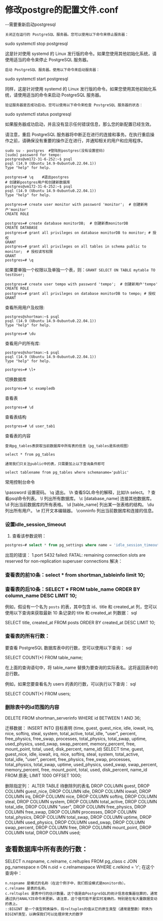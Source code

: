 # 修改postgre的配置文件.conf
--需要重新启动postgresql

    关闭正在运行的 PostgreSQL 服务器。您可以使用以下命令来停止服务器：

sudo systemctl stop postgresql

这是针对使用 systemd 的 Linux 发行版的命令。如果您使用其他初始化系统，请使用适当的命令来停止 PostgreSQL 服务器。

    启动 PostgreSQL 服务器。使用以下命令来启动服务器：

sudo systemctl start postgresql

同样，这是针对使用 systemd 的 Linux 发行版的命令。如果您使用其他初始化系统，请使用适当的命令来启动 PostgreSQL 服务器。

    验证服务器是否成功启动。您可以使用以下命令来检查 PostgreSQL 服务器的状态：

sudo systemctl status postgresql

如果服务器成功启动，并且没有显示任何错误信息，那么您的新配置已经生效。

请注意，重启 PostgreSQL 服务器将中断正在进行的连接和事务。在执行重启操作之前，请确保没有重要的操作正在进行，并通知相关的用户和应用程序。

 ```
sudo su - postgres  #登陆到postgres(没有设置密码)
[sudo] password for tempo:
postgres@vm172-31-6-252:~$ psql
psql (14.9 (Ubuntu 14.9-0ubuntu0.22.04.1))
Type "help" for help.

postgres=# \q    #退出postgres
# 创建新postgres用户和创建新数据库
postgres@vm172-31-6-252:~$ psql
psql (14.9 (Ubuntu 14.9-0ubuntu0.22.04.1))
Type "help" for help.

postgres=# create user monitor with password 'monitor';  # 创建新用户'monitor'
CREATE ROLE

postgres=# create database monitorDB;  # 创建新表monitorDB
CREATE DATABASE
postgres=# grant all privileges on database monitorDB to monitor; # 授权
GRANT
postgres=# grant all privileges on all tables in schema public to monitor;  # 授权读写权限
GRANT
postgres=# \q
```
如果要单独一个权限以及单独一个表，则：`GRANT SELECT ON TABLE mytable TO testUser;`
```
postgres=# create user tempo with password 'tempo';  # 创建新用户'tempo'
CREATE ROLE
postgres=# grant all privileges on database monitorDB to tempo; # 授权
GRANT
```


查看所用用户及权限:
```
postgres@shortman:~$ psql
psql (14.9 (Ubuntu 14.9-0ubuntu0.22.04.1))
Type "help" for help.

postgres=# \du
```

查看用户的所有库:
```
postgres@shortman:~$ psql
psql (14.9 (Ubuntu 14.9-0ubuntu0.22.04.1))
Type "help" for help.

postgres=# \l+
```
切换数据库
```
postgres=# \c exampledb
```
查看表
```
postgres=# \d
```
查看表结构
```
postgres=# \d user_tab1
```

查看表的内容
```
查询pg_tables表获取当前数据库中所有表的信息（pg_tables是系统视图）

select * from pg_tables

通常我们只关注public中的表，只需要加上以下查询条件即可

select tablename from pg_tables where schemaname='public'

```

常用控制台命令

\password           设置密码。
\q                  退出。
\h                  查看SQL命令的解释，比如\h select。
\?                  查看psql命令列表。
\l                  列出所有数据库。
\c [database_name]  连接其他数据库。
\d                  列出当前数据库的所有表格。
\d [table_name]     列出某一张表格的结构。
\du                 列出所有用户。
\e                  打开文本编辑器。
\conninfo           列出当前数据库和连接的信息。


### 设置idle_session_timeout
1. 查看该参数说明：
```sql
postgres=# select * from pg_settings where name = 'idle_session_timeout' \gx
```
出现的错误：
1.port 5432 failed: FATAL:  remaining connection slots are reserved for non-replication superuser connections
解决：


### 查看表的前10条：select * from shortman_tableinfo limit 10;
### 查看表的后10条：SELECT * FROM table_name ORDER BY column_name DESC LIMIT 10;
例如，假设有一个名为 `posts` 的表，其中包含 id、title 和 created_at 列，您可以使用以下查询来获取最新 10 条记录的 title 和 created_at 列数据：
sql

SELECT title, created_at FROM posts ORDER BY created_at DESC LIMIT 10;
### 查看表的所有行数：
要查看 PostgreSQL 数据库表中的行数，您可以使用以下查询：
sql

SELECT COUNT(*) FROM table_name;

在上面的查询语句中，将 table_name 替换为要查询的实际表名。这将返回表中的总行数。

例如，如果您要查看名为 users 的表的行数，可以执行以下查询：
sql

SELECT COUNT(*) FROM users;

### 删除表中的id范围的内容
DELETE FROM shortman_serverinfo
WHERE id BETWEEN 1 AND 36;


迁移数据：
INSERT INTO 目标表明 (time, guest, guest_nice, idle, iowait, irq, nice, softirq, steal, system, total_active, total_idle, "user", percent, free_physics, free_swap, processes, total_physics, total_swap, uptime, used_physics, used_swap, swap_percent, memory_percent, free, mount_point, total, used, disk_percent, name_id)
SELECT time, guest, guest_nice, idle, iowait, irq, nice, softirq, steal, system, total_active, total_idle, "user", percent, free_physics, free_swap, processes, total_physics, total_swap, uptime, used_physics, used_swap, swap_percent, memory_percent, free, mount_point, total, used, disk_percent, name_id
FROM 原表;
LIMIT 1000 OFFSET 1000;


删除指定列：
ALTER TABLE 待删除列的表名
DROP COLUMN guest,
DROP COLUMN guest_nice,
DROP COLUMN idle,
DROP COLUMN iowait,
DROP COLUMN irq,
DROP COLUMN nice,
DROP COLUMN softirq,
DROP COLUMN steal,
DROP COLUMN system,
DROP COLUMN total_active,
DROP COLUMN total_idle,
DROP COLUMN "user",
DROP COLUMN free_physics,
DROP COLUMN free_swap,
DROP COLUMN processes,
DROP COLUMN total_physics,
DROP COLUMN total_swap,
DROP COLUMN uptime,
DROP COLUMN used_physics,
DROP COLUMN used_swap,
DROP COLUMN swap_percent,
DROP COLUMN free,
DROP COLUMN mount_point,
DROP COLUMN total,
DROP COLUMN used;

## 查看数据库中所有表的行数：
SELECT n.nspname, c.relname, c.reltuples
FROM pg_class c
JOIN pg_namespace n ON n.oid = c.relnamespace
WHERE c.relkind = 'r';
在这个查询中：

    n.nspname 是模式的名称（在这个例子中，我们假设模式是monitordb）。
    c.relname 是表的名称。
    c.reltuples 是表中行的估计数量。这个值是由PostgreSQL的统计信息收集器估算的，通常通过执行ANALYZE命令来更新。请注意，这个值可能不是实时准确的，特别是在有大量数据变动的表上。
    ::BIGINT 是一个类型转换操作，将reltuples的值从它的原生类型（通常是整数）转换为BIGINT类型，以确保我们可以处理非常大的数字
